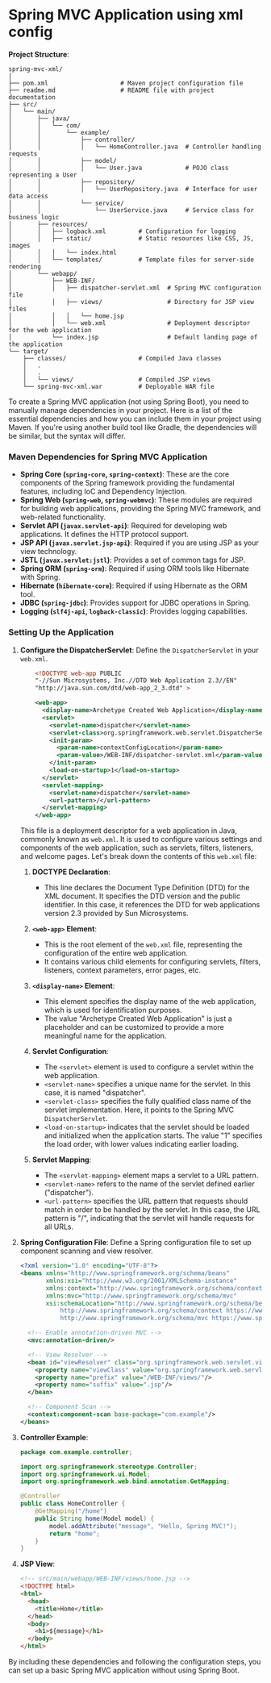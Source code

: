 # Spring MVC Application using xml config

**Project Structure**:

```
spring-mvc-xml/
│
├── pom.xml                    # Maven project configuration file
├── readme.md                  # README file with project documentation
├── src/
│   └── main/
│       ├── java/
│       │   └── com/
│       │       └── example/
│       │           ├── controller/              
│       │           │   └── HomeController.java  # Controller handling requests
│       │           ├── model/                   
│       │           │   └── User.java            # POJO class representing a User
│       │           ├── repository/              
│       │           │   └── UserRepository.java  # Interface for user data access
│       │           └── service/                 
│       │               └── UserService.java     # Service class for business logic
│       ├── resources/
│       │   ├── logback.xml         # Configuration for logging
│       │   ├── static/             # Static resources like CSS, JS, images
│       │   │   └── index.html      
│       │   └── templates/          # Template files for server-side rendering
│       └── webapp/
│           ├── WEB-INF/
│           │   ├── dispatcher-servlet.xml  # Spring MVC configuration file
│           │   ├── views/                  # Directory for JSP view files
│           │   │   └── home.jsp    
│           │   └── web.xml                 # Deployment descriptor for the web application
│           └── index.jsp                   # Default landing page of the application
└── target/
    ├── classes/                    # Compiled Java classes
    │   .
    │   .
    │   └── views/                  # Compiled JSP views
    └── spring-mvc-xml.war          # Deployable WAR file
```

To create a Spring MVC application (not using Spring Boot), you need to manually manage dependencies in your project.
Here is a list of the essential dependencies and how you can include them in your project using Maven. If you're using
another build tool like Gradle, the dependencies will be similar, but the syntax will differ.

### Maven Dependencies for Spring MVC Application

- **Spring Core (`spring-core`, `spring-context`)**: These are the core components of the Spring framework providing the
  fundamental features, including IoC and Dependency Injection.
- **Spring Web (`spring-web`, `spring-webmvc`)**: These modules are required for building web applications, providing
  the Spring MVC framework, and web-related functionality.
- **Servlet API (`javax.servlet-api`)**: Required for developing web applications. It defines the HTTP protocol support.
- **JSP API (`javax.servlet.jsp-api`)**: Required if you are using JSP as your view technology.
- **JSTL (`javax.servlet:jstl`)**: Provides a set of common tags for JSP.
- **Spring ORM (`spring-orm`)**: Required if using ORM tools like Hibernate with Spring.
- **Hibernate (`hibernate-core`)**: Required if using Hibernate as the ORM tool.
- **JDBC (`spring-jdbc`)**: Provides support for JDBC operations in Spring.
- **Logging (`slf4j-api`, `logback-classic`)**: Provides logging capabilities.

### Setting Up the Application

1. **Configure the DispatcherServlet**: Define the `DispatcherServlet` in your `web.xml`.

   ```xml
       <!DOCTYPE web-app PUBLIC
       "-//Sun Microsystems, Inc.//DTD Web Application 2.3//EN"
       "http://java.sun.com/dtd/web-app_2_3.dtd" >

       <web-app>
         <display-name>Archetype Created Web Application</display-name>
         <servlet>
           <servlet-name>dispatcher</servlet-name>
           <servlet-class>org.springframework.web.servlet.DispatcherServlet</servlet-class>
           <init-param>
             <param-name>contextConfigLocation</param-name>
             <param-value>/WEB-INF/dispatcher-servlet.xml</param-value> <!-- Path to your Spring MVC configuration XML -->
           </init-param>
           <load-on-startup>1</load-on-startup>
         </servlet>
         <servlet-mapping>
           <servlet-name>dispatcher</servlet-name>
           <url-pattern>/</url-pattern>
         </servlet-mapping>
       </web-app>
   ```

   This file is a deployment descriptor for a web application in Java, commonly known as `web.xml`. It is used to
   configure various settings and components of the web application, such as servlets, filters, listeners, and welcome
   pages. Let's break down the contents of this `web.xml` file:

   1. **DOCTYPE Declaration**:

      - This line declares the Document Type Definition (DTD) for the XML document. It specifies the DTD version and
        the public identifier. In this case, it references the DTD for web applications version 2.3 provided by Sun
        Microsystems.

   2. **`<web-app>` Element**:

      - This is the root element of the `web.xml` file, representing the configuration of the entire web application.
      - It contains various child elements for configuring servlets, filters, listeners, context parameters, error
        pages, etc.

   3. **`<display-name>` Element**:

      - This element specifies the display name of the web application, which is used for identification purposes.
      - The value "Archetype Created Web Application" is just a placeholder and can be customized to provide a more
        meaningful name for the application.

   4. **Servlet Configuration**:

      - The `<servlet>` element is used to configure a servlet within the web application.
      - `<servlet-name>` specifies a unique name for the servlet. In this case, it is named "dispatcher".
      - `<servlet-class>` specifies the fully qualified class name of the servlet implementation. Here, it points to
        the Spring MVC `DispatcherServlet`.
      - `<load-on-startup>` indicates that the servlet should be loaded and initialized when the application starts.
        The value "1" specifies the load order, with lower values indicating earlier loading.

   5. **Servlet Mapping**:
      - The `<servlet-mapping>` element maps a servlet to a URL pattern.
      - `<servlet-name>` refers to the name of the servlet defined earlier ("dispatcher").
      - `<url-pattern>` specifies the URL pattern that requests should match in order to be handled by the servlet. In
        this case, the URL pattern is "/", indicating that the servlet will handle requests for all URLs.

2. **Spring Configuration File**: Define a Spring configuration file to set up component scanning and view resolver.

   ```xml
   <?xml version="1.0" encoding="UTF-8"?>
   <beans xmlns="http://www.springframework.org/schema/beans"
          xmlns:xsi="http://www.w3.org/2001/XMLSchema-instance"
          xmlns:context="http://www.springframework.org/schema/context"
          xmlns:mvc="http://www.springframework.org/schema/mvc"
          xsi:schemaLocation="http://www.springframework.org/schema/beans http://www.springframework.org/schema/beans/spring-beans.xsd
              http://www.springframework.org/schema/context https://www.springframework.org/schema/context/spring-context.xsd
              http://www.springframework.org/schema/mvc https://www.springframework.org/schema/mvc/spring-mvc.xsd">

     <!-- Enable annotation-driven MVC -->
     <mvc:annotation-driven/>

     <!-- View Resolver -->
     <bean id="viewResolver" class="org.springframework.web.servlet.view.InternalResourceViewResolver">
       <property name="viewClass" value="org.springframework.web.servlet.view.JstlView"/>
       <property name="prefix" value="/WEB-INF/views/"/>
       <property name="suffix" value=".jsp"/>
     </bean>

     <!-- Component Scan -->
     <context:component-scan base-package="com.example"/>
   </beans>
   ```

3. **Controller Example**:

   ```java
   package com.example.controller;

   import org.springframework.stereotype.Controller;
   import org.springframework.ui.Model;
   import org.springframework.web.bind.annotation.GetMapping;

   @Controller
   public class HomeController {
       @GetMapping("/home")
       public String home(Model model) {
           model.addAttribute("message", "Hello, Spring MVC!");
           return "home";
       }
   }
   ```

4. **JSP View**:

   ```html
   <!-- src/main/webapp/WEB-INF/views/home.jsp -->
   <!DOCTYPE html>
   <html>
     <head>
       <title>Home</title>
     </head>
     <body>
       <h1>${message}</h1>
     </body>
   </html>
   ```

By including these dependencies and following the configuration steps, you can set up a basic Spring MVC application
without using Spring Boot.
